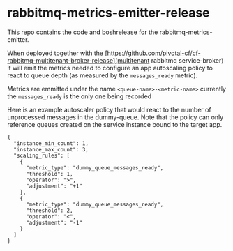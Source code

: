 # rabbitmq-metrics-emitter-release

This repo contains the code and boshrelease for the rabbitmq-metrics-emitter.

When deployed together with the [https://github.com/pivotal-cf/cf-rabbitmq-multitenant-broker-release](multitenant rabbitmq service-broker) it will emit the metrics needed to configure an app autoscaling policy to react to queue depth (as measured by the `messages_ready` metric).

Metrics are emmitted under the name `<queue-name>-<metric-name>` currently the `messages_ready` is the only one being recorded

Here is an example autoscaler policy that would react to the number of unprocessed messages in the dummy-queue. Note that the policy can only reference queues created on the service instance bound to the target app.

```
{
  "instance_min_count": 1,
  "instance_max_count": 3,
  "scaling_rules": [
    {
      "metric_type": "dummy_queue_messages_ready",
      "threshold": 1,
      "operator": ">",
      "adjustment": "+1"
    },
    {
      "metric_type": "dummy_queue_messages_ready",
      "threshold": 2,
      "operator": "<",
      "adjustment": "-1"
    }
  ]
}
```
